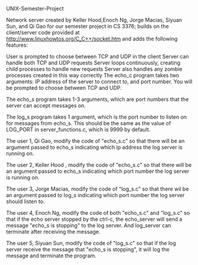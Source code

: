 UNIX-Semester-Project

Network server created by Keller Hood,Enoch Ng, Jorge Macias, Siyuan Sun, and Qi Gao for our semester project in CS 3376; builds on the client/server code provided at http://www.linuxhowtos.org/C_C++/socket.htm and adds the following features:

User is prompted to choose between TCP and UDP in the client
Server can handle both TCP and UDP requests
Server loops continuously, creating child processes to handle new requests
Server also handles any zombie processes created in this way correctly
The echo_c program takes two arguments: IP address of the server to connect to, and port number. You will be prompted to choose between TCP and UDP.

The echo_s program takes 1-3 arguments, which are port numbers that the server can accept messages on.

The log_s program takes 1 argument, which is the port number to listen on for messages from echo_s. This should be the same as the value of LOG_PORT in server_functions.c, which is 9999 by default.

The user 1, Qi Gao, modify the code of "echo_s.c" so that there will be an argument passed to echo_s indicating which ip address the log server is running on.

The user 2, Keller Hood , modify the code of "echo_s.c" so that there will be an argument passed to echo_s indicating which port number the log server is running on.

The user 3, Jorge Macias, modify the code of "log_s.c" so that there wil be an argument passed to log_s indicating which port number the log server should listen to.

The user 4, Enoch Ng, modify the code of both "echo_s.c" and "log_s.c" so that if the echo server stopped by the ctrl-c, the echo_server will send a message "echo_s is stopping" to the log server. And log_server can terminate after receiving the message.

The user 5, Siyuan Sun, modify the code of "log_s.c" so that if the log server receive the message that "echo_s is stopping", it will log the message and terminate the program.
